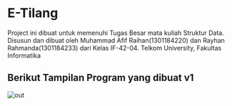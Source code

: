 # E-Tilang
Project ini dibuat untuk memenuhi Tugas Besar mata kuliah Struktur Data. Disusun dan dibuat oleh Muhammad Afif Raihan(1301184220) dan Rayhan Rahmanda(1301184233) dari Kelas IF-42-04.
Telkom University, Fakultas Informatika

## Berikut Tampilan Program yang dibuat v1
![out](https://user-images.githubusercontent.com/46711970/56583228-4d571b00-6603-11e9-8f95-68957587f348.png)
